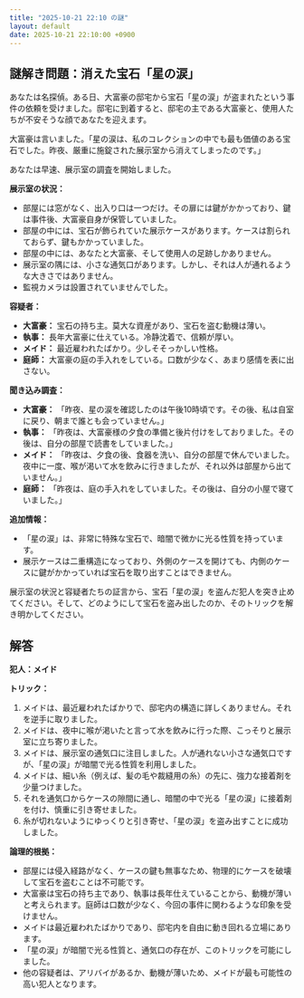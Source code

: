 ```yaml
---
title: "2025-10-21 22:10 の謎"
layout: default
date: 2025-10-21 22:10:00 +0900
---
```

## 謎解き問題：消えた宝石「星の涙」

あなたは名探偵。ある日、大富豪の邸宅から宝石「星の涙」が盗まれたという事件の依頼を受けました。邸宅に到着すると、邸宅の主である大富豪と、使用人たちが不安そうな顔であなたを迎えます。

大富豪は言いました。「星の涙は、私のコレクションの中でも最も価値のある宝石でした。昨夜、厳重に施錠された展示室から消えてしまったのです。」

あなたは早速、展示室の調査を開始しました。

**展示室の状況：**

*   部屋には窓がなく、出入り口は一つだけ。その扉には鍵がかかっており、鍵は事件後、大富豪自身が保管していました。
*   部屋の中には、宝石が飾られていた展示ケースがあります。ケースは割られておらず、鍵もかかっていました。
*   部屋の中には、あなたと大富豪、そして使用人の足跡しかありません。
*   展示室の隅には、小さな通気口があります。しかし、それは人が通れるような大きさではありません。
*   監視カメラは設置されていませんでした。

**容疑者：**

*   **大富豪：** 宝石の持ち主。莫大な資産があり、宝石を盗む動機は薄い。
*   **執事：** 長年大富豪に仕えている。冷静沈着で、信頼が厚い。
*   **メイド：** 最近雇われたばかり。少しそそっかしい性格。
*   **庭師：** 大富豪の庭の手入れをしている。口数が少なく、あまり感情を表に出さない。

**聞き込み調査：**

*   **大富豪：** 「昨夜、星の涙を確認したのは午後10時頃です。その後、私は自室に戻り、朝まで誰とも会っていません。」
*   **執事：** 「昨夜は、大富豪様の夕食の準備と後片付けをしておりました。その後は、自分の部屋で読書をしていました。」
*   **メイド：** 「昨夜は、夕食の後、食器を洗い、自分の部屋で休んでいました。夜中に一度、喉が渇いて水を飲みに行きましたが、それ以外は部屋から出ていません。」
*   **庭師：** 「昨夜は、庭の手入れをしていました。その後は、自分の小屋で寝ていました。」

**追加情報：**

*   「星の涙」は、非常に特殊な宝石で、暗闇で微かに光る性質を持っています。
*   展示ケースは二重構造になっており、外側のケースを開けても、内側のケースに鍵がかかっていれば宝石を取り出すことはできません。

展示室の状況と容疑者たちの証言から、宝石「星の涙」を盗んだ犯人を突き止めてください。そして、どのようにして宝石を盗み出したのか、そのトリックを解き明かしてください。

## 解答

**犯人：メイド**

**トリック：**

1.  メイドは、最近雇われたばかりで、邸宅内の構造に詳しくありません。それを逆手に取りました。
2.  メイドは、夜中に喉が渇いたと言って水を飲みに行った際、こっそりと展示室に立ち寄りました。
3.  メイドは、展示室の通気口に注目しました。人が通れない小さな通気口ですが、「星の涙」が暗闇で光る性質を利用しました。
4.  メイドは、細い糸（例えば、髪の毛や裁縫用の糸）の先に、強力な接着剤を少量つけました。
5.  それを通気口からケースの隙間に通し、暗闇の中で光る「星の涙」に接着剤を付け、慎重に引き寄せました。
6.  糸が切れないようにゆっくりと引き寄せ、「星の涙」を盗み出すことに成功しました。

**論理的根拠：**

*   部屋には侵入経路がなく、ケースの鍵も無事なため、物理的にケースを破壊して宝石を盗むことは不可能です。
*   大富豪は宝石の持ち主であり、執事は長年仕えていることから、動機が薄いと考えられます。庭師は口数が少なく、今回の事件に関わるような印象を受けません。
*   メイドは最近雇われたばかりであり、邸宅内を自由に動き回れる立場にあります。
*   「星の涙」が暗闇で光る性質と、通気口の存在が、このトリックを可能にしました。
*   他の容疑者は、アリバイがあるか、動機が薄いため、メイドが最も可能性の高い犯人となります。
